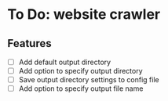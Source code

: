# To Do: website crawler

## Features

- [ ] Add default output directory
- [ ] Add option to specify output directory
- [ ] Save output directory settings to config file
- [ ] Add option to specify output file name
